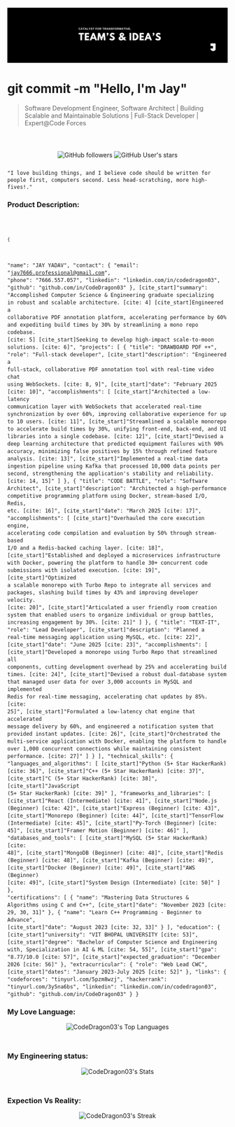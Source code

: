 ![Poster](./workflow/Poster.jpeg)

<h1>git commit -m "Hello, I'm Jay" </h1>
<blockquote style="margin-bottom:56px;">
    Software Development Engineer, Software Architect | Building Scalable and Maintainable Solutions | Full-Stack Developer | Expert@Code Forces
</blockquote>

<div style="margin-bottom:24px;" align="center">

![GitHub followers](https://img.shields.io/github/followers/CodeDragon03?style=for-the-badge&logo=github)
![GitHub User's stars](https://img.shields.io/github/stars/CodeDragon03?style=for-the-badge&logo=github)

</div>

    "I love building things, and I believe code should be written for people first, computers second. Less head-scratching, more high-fives!."

<h3>Product Description:</h3>

<code style="margin-bottom:48px;">

    {
  "name": "JAY YADAV",
  "contact": {
    "email": "jay7666.professional@gmail.com",
    "phone": "7666.557.057",
    "linkedin": "linkedin.com/in/codedragon03",
    "github": "github.com/in/CodeDragon03"
  },
  [cite_start]"summary": "Accomplished Computer Science & Engineering graduate specializing in robust and scalable architecture. [cite: 4] [cite_start]Engineered a collaborative PDF annotation platform, accelerating performance by 60% and expediting build times by 30% by streamlining a mono repo codebase. [cite: 5] [cite_start]Seeking to develop high-impact scale-to-moon solutions. [cite: 6]",
  "projects": [
    {
      "title": "DRAWBOARD PDF ++",
      "role": "Full-stack developer",
      [cite_start]"description": "Engineered a full-stack, collaborative PDF annotation tool with real-time video chat using WebSockets. [cite: 8, 9]",
      [cite_start]"date": "February 2025 [cite: 10]",
      "accomplishments": [
        [cite_start]"Architected a low-latency communication layer with WebSockets that accelerated real-time synchronization by over 60%, improving collaborative experience for up to 10 users. [cite: 11]",
        [cite_start]"Streamlined a scalable monorepo to accelerate build times by 30%, unifying front-end, back-end, and UI libraries into a single codebase. [cite: 12]",
        [cite_start]"Devised a deep learning architecture that predicted equipment failures with 90% accuracy, minimizing false positives by 15% through refined feature analysis. [cite: 13]",
        [cite_start]"Implemented a real-time data ingestion pipeline using Kafka that processed 10,000 data points per second, strengthening the application's stability and reliability. [cite: 14, 15]"
      ]
    },
    {
      "title": "CODE BATTLE",
      "role": "Software Architect",
      [cite_start]"description": "Architected a high-performance competitive programming platform using Docker, stream-based I/O, Redis, etc. [cite: 16]",
      [cite_start]"date": "March 2025 [cite: 17]",
      "accomplishments": [
        [cite_start]"Overhauled the core execution engine, accelerating code compilation and evaluation by 50% through stream-based I/O and a Redis-backed caching layer. [cite: 18]",
        [cite_start]"Established and deployed a microservices infrastructure with Docker, powering the platform to handle 30+ concurrent code submissions with isolated execution. [cite: 19]",
        [cite_start]"Optimized a scalable monorepo with Turbo Repo to integrate all services and packages, slashing build times by 43% and improving developer velocity. [cite: 20]",
        [cite_start]"Articulated a user friendly room creation system that enabled users to organize individual or group battles, increasing engagement by 30%. [cite: 21]"
      ]
    },
    {
      "title": "TEXT-IT",
      "role": "Lead Developer",
      [cite_start]"description": "Planned a real-time messaging application using MySQL, etc. [cite: 22]",
      [cite_start]"date": "June 2025 [cite: 23]",
      "accomplishments": [
        [cite_start]"Developed a monorepo using Turbo Repo that streamlined all components, cutting development overhead by 25% and accelerating build times. [cite: 24]",
        [cite_start]"Devised a robust dual-database system that managed user data for over 3,000 accounts in MySQL and implemented Redis for real-time messaging, accelerating chat updates by 85%. [cite: 25]",
        [cite_start]"Formulated a low-latency chat engine that accelerated message delivery by 60%, and engineered a notification system that provided instant updates. [cite: 26]",
        [cite_start]"Orchestrated the multi-service application with Docker, enabling the platform to handle over 1,000 concurrent connections while maintaining consistent performance. [cite: 27]"
      ]
    }
  ],
  "technical_skills": {
    "languages_and_algorithms": [
      [cite_start]"Python (5+ Star HackerRank) [cite: 36]",
      [cite_start]"C++ (5+ Star HackerRank) [cite: 37]",
      [cite_start]"C (5+ Star HackerRank) [cite: 38]",
      [cite_start]"JavaScript (5+ Star HackerRank) [cite: 39]"
    ],
    "frameworks_and_libraries": [
      [cite_start]"React (Intermediate) [cite: 41]",
      [cite_start]"Node.js (Beginner) [cite: 42]",
      [cite_start]"Express (Beginner) [cite: 43]",
      [cite_start]"Monorepo (Beginner) [cite: 44]",
      [cite_start]"TensorFlow (Intermediate) [cite: 45]",
      [cite_start]"Py-Torch (Beginner) [cite: 45]",
      [cite_start]"Framer Motion (Beginner) [cite: 46]"
    ],
    "databases_and_tools": [
      [cite_start]"MySQL (5+ Star HackerRank) [cite: 48]",
      [cite_start]"MongoDB (Beginner) [cite: 48]",
      [cite_start]"Redis (Beginner) [cite: 48]",
      [cite_start]"Kafka (Beginner) [cite: 49]",
      [cite_start]"Docker (Beginner) [cite: 49]",
      [cite_start]"AWS (Beginner) [cite: 49]",
      [cite_start]"System Design (Intermediate) [cite: 50]"
    ]
  },
  "certifications": [
    {
      "name": "Mastering Data Structures & Algorithms using C and C++",
      [cite_start]"date": "November 2023 [cite: 29, 30, 31]"
    },
    {
      "name": "Learn C++ Programming - Beginner to Advance",
      [cite_start]"date": "August 2023 [cite: 32, 33]"
    }
  ],
  "education": {
    [cite_start]"university": "VIT BHOPAL UNIVERSITY [cite: 53]",
    [cite_start]"degree": "Bachelor of Computer Science and Engineering with, Specialization in AI & ML [cite: 54, 55]",
    [cite_start]"gpa": "8.77/10.0 [cite: 57]",
    [cite_start]"expected_graduation": "December 2026 [cite: 56]"
  },
  "extracurricular": {
    "role": "Web Lead CWC",
    [cite_start]"dates": "January 2023-July 2025 [cite: 52]"
  },
  "links": {
    "codeforces": "tinyurl.com/5pzm8wzj",
    "hackerrank": "tinyurl.com/3y5na6bs",
    "linkedin": "linkedin.com/in/codedragon03",
    "github": "github.com/in/CodeDragon03"
  }
}
</code>

<h3>My Love Language:</h3>

<div style="margin-bottom:48px;" align='center'>

![CodeDragon03's Top Languages](https://github-readme-stats.vercel.app/api/top-langs/?username=CodeDragon03&theme=tokyonight&show_icons=true&hide_border=false&layout=compact)

</div>

<h3>My Engineering status:</h3>

<div style="margin-bottom:48px;" align='center'>

![CodeDragon03's Stats](https://github-readme-stats.vercel.app/api?username=CodeDragon03&theme=tokyonight&show_icons=true&hide_border=false&count_private=true)

</div>

<h3>Expection Vs Reality:</h3>

<div align='center'>

![CodeDragon03's Streak](https://github-readme-streak-stats.herokuapp.com/?user=CodeDragon03&theme=tokyonight&hide_border=false)

</div>
